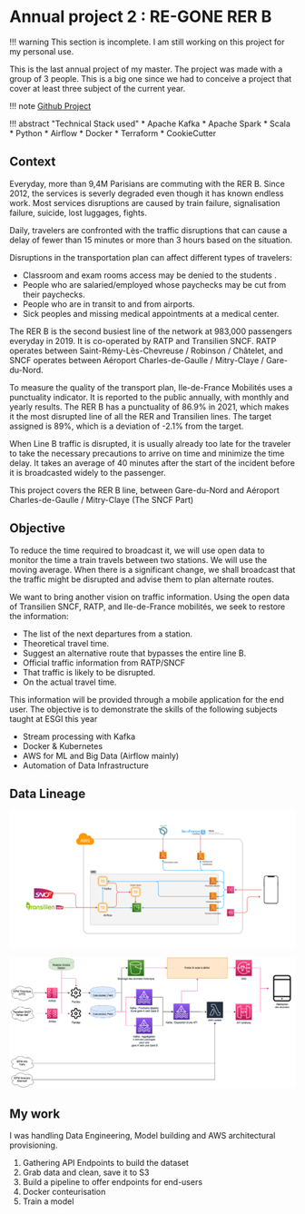 <link rel="stylesheet" href="../../stylesheets/toc-tables.css">

# Annual project 2 : RE-GONE RER B

!!! warning
    This section is incomplete. I am still working on this project for my personal use.

This is the last annual project of my master. The project was made with a group of 3 people. This is a big one since we had to conceive a project that cover at least three subject of the current year.

!!! note
    [Github Project](https://github.com/Noobzik/regone)

!!! abstract "Technical Stack used"
    *  Apache Kafka
    *  Apache Spark
    *  Scala
    *  Python
    *  Airflow
    *  Docker
    *  Terraform
    *  CookieCutter

## Context

Everyday, more than 9,4M Parisians are commuting with the RER B. Since 2012, the services is severly degraded even though it has known endless work. Most services disruptions are caused by train failure, signalisation failure, suicide, lost luggages, fights.

Daily, travelers are confronted with the traffic disruptions that can cause a delay of fewer than 15 minutes or more than 3 hours based on the situation.

Disruptions in the transportation plan can affect different types of travelers:

-  Classroom and exam rooms access may be denied to the students .
-  People who are salaried/employed whose paychecks may be cut from their paychecks.
-  People who are in transit to and from airports.
-  Sick peoples and missing medical appointments at a medical center.

The RER B is the second busiest line of the network at 983,000 passengers everyday in 2019. It is co-operated by RATP and Transilien SNCF.
RATP operates between Saint-Rémy-Lès-Chevreuse / Robinson / Châtelet, and SNCF operates between Aéroport Charles-de-Gaulle / Mitry-Claye / Gare-du-Nord.

To measure the quality of the transport plan, Ile-de-France Mobilités uses a punctuality indicator. It is reported to the public annually, with monthly and yearly results. The RER B has a punctuality of 86.9% in 2021, which makes it the most disrupted line of all the RER and Transilien lines. The target assigned is 89%, which is a deviation of -2.1% from the target. 

When Line B traffic is disrupted, it is usually already too late for the traveler to take the necessary precautions to arrive on time and minimize the time delay. It takes an average of 40 minutes after the start of the incident before it is broadcasted widely to the passenger.

This project covers the RER B line, between Gare-du-Nord and Aéroport Charles-de-Gaulle / Mitry-Claye (The SNCF Part)

## Objective

To reduce the time required to broadcast it, we will use open data to monitor the time a train travels between two stations. We will use the moving average. When there is a significant change, we shall broadcast that the traffic might be disrupted and advise them to plan alternate routes.

We want to bring another vision on traffic information. Using the open data of Transilien SNCF, RATP, and Ile-de-France mobilités, we seek to restore the information:

-  The list of the next departures from a station.
-  Theoretical travel time.
-  Suggest an alternative route that bypasses the entire line B.
-  Official traffic information from RATP/SNCF
-  That traffic is likely to be disrupted. 
-  On the actual travel time.

This information will be provided through a mobile application for the end user.
The objective is to demonstrate the skills of the following subjects taught at ESGI this year

-  Stream processing with Kafka
-  Docker & Kubernetes
-  AWS for ML and Big Data (Airflow mainly)
-  Automation of Data Infrastructure



## Data Lineage

![architectural](assets/schema-technique-regone.png)

![data-lineage](assets/data-lineage-regone.png)

## My work

I was handling Data Engineering, Model building and AWS architectural provisioning.

1.  Gathering API Endpoints to build the dataset
2.  Grab data and clean, save it to S3
3.  Build a pipeline to offer endpoints for end-users
4.  Docker conteurisation
5.  Train a model


